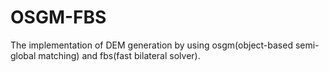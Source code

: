 # OSGM-FBS
The implementation of DEM generation by using osgm(object-based semi-global matching) and fbs(fast bilateral solver).
